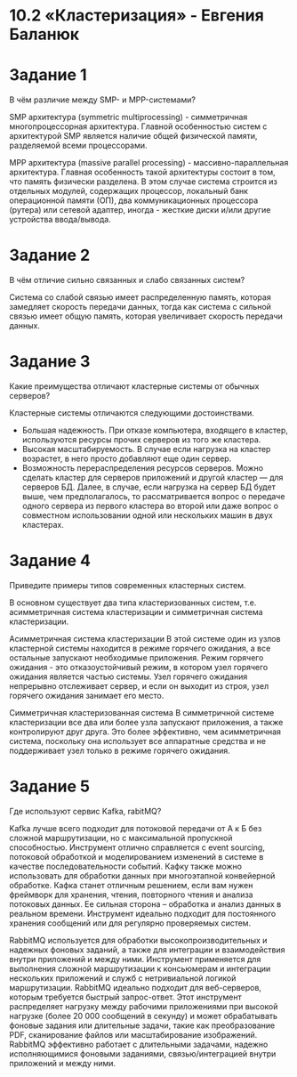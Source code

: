 # 10.2 «Кластеризация» - Евгения Баланюк

# Задание 1
В чём различие между SMP- и MPP-системами?

SMP архитектура (symmetric multiprocessing) - cимметричная многопроцессорная архитектура. Главной особенностью систем с архитектурой SMP является наличие общей физической памяти, разделяемой всеми процессорами.

MPP архитектура (massive parallel processing) - массивно-параллельная архитектура. Главная особенность такой архитектуры состоит в том, что память физически разделена. В этом случае система строится из отдельных модулей, содержащих процессор, локальный банк операционной памяти (ОП), два коммуникационных процессора (рутера) или сетевой адаптер, иногда - жесткие диски и/или другие устройства ввода/вывода.


# Задание 2
В чём отличие сильно связанных и слабо связанных систем?

Система со слабой связью имеет распределенную память, которая замедляет скорость передачи данных, тогда как система с сильной связью имеет общую память, которая увеличивает скорость передачи данных.

# Задание 3
Какие преимущества отличают кластерные системы от обычных серверов?

Кластерные системы отличаются следующими достоинствами.
- Большая надежность. При отказе компьютера, входящего в кластер, используются ресурсы прочих серверов из того же кластера.
- Высокая масштабируемость. В случае если нагрузка на кластер возрастет, в него просто добавляют еще один сервер.
- Возможность перераспределения ресурсов серверов. Можно сделать кластер для серверов приложений и другой кластер — для серверов БД. Далее, в случае, если нагрузка на сервер БД будет выше, чем предполагалось, то рассматривается вопрос о передаче одного сервера из первого кластера во второй или даже вопрос о совместном использовании одной или нескольких машин в двух кластерах.


# Задание 4
Приведите примеры типов современных кластерных систем.

В основном существует два типа кластеризованных систем, т.е. асимметричная система кластеризации и симметричная система кластеризации. 

Асимметричная система кластеризации
В этой системе один из узлов кластерной системы находится в режиме горячего ожидания, а все остальные запускают необходимые приложения. Режим горячего ожидания - это отказоустойчивый режим, в котором узел горячего ожидания является частью системы. Узел горячего ожидания непрерывно отслеживает сервер, и если он выходит из строя, узел горячего ожидания занимает его место.

Симметричная кластеризованная система
В симметричной системе кластеризации все два или более узла запускают приложения, а также контролируют друг друга. Это более эффективно, чем асимметричная система, поскольку она использует все аппаратные средства и не поддерживает узел только в режиме горячего ожидания.


# Задание 5
Где используют сервис Kafka, rabitMQ?

Kafka лучше всего подходит для потоковой передачи от А к Б без сложной маршрутизации, но с максимальной пропускной способностью. Инструмент отлично справляется с event sourcing, потоковой обработкой и моделированием изменений в системе в качестве последовательности событий. Кафку также можно использовать для обработки данных при многоэтапной конвейерной обработке.
Кафка станет отличным решением, если вам нужен фреймворк для хранения, чтения, повторного чтения и анализа потоковых данных. Ее сильная сторона – обработка и анализ данных в реальном времени. Инструмент идеально подходит для постоянного хранения сообщений или для регулярно проверяемых систем.

RabbitMQ используется для обработки высокопроизводительных и надежных фоновых заданий, а также для интеграции и взаимодействия внутри приложений и между ними. Инструмент применяется для выполнения сложной маршрутизации к консьюмерам и интеграции нескольких приложений и служб с нетривиальной логикой маршрутизации.
RabbitMQ идеально подходит для веб-серверов, которым требуется быстрый запрос-ответ. Этот инструмент распределяет нагрузку между рабочими приложениями при высокой нагрузке (более 20 000 сообщений в секунду) и может обрабатывать фоновые задания или длительные задачи, такие как преобразование PDF, сканирование файлов или масштабирование изображений.
RabbitMQ эффективно работает с длительными задачами, надежно исполняющимися фоновыми заданиями, связью/интеграцией внутри приложений и между ними.
